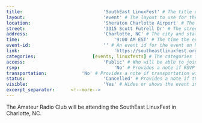 ```yaml
---
title:								'SouthEast LinuxFest' # The title of the event.
layout:								'event' # The layout to use for the event.
location:							'Sheraton Charlotte Airport' # The location or physical building of the event.
street:								'3315 Scott Futrell Dr' # The street address of the event.
address:							'Charlotte, NC' # The city and state of the event.
time:									'9:00 AM EST' # The time the event will start. Not the departure time.
event-id:							'' # An event id for the event on NinerEngage. If one is not provided the event will attempt to use the link instead.
link:									'https://southeastlinuxfest.org/' # An external link to the event if it is not being hosted on NinerEngage.
categories:						[events, linuxfests] # The categories for the event. Meetings should always be 'events meetings'.
access:								'Public' # Who will be able to join us for the event. Should be a value of 'Club', 'School', or 'Public'.
rsvp:									'No' # Provides a note if RSVP via email is required.
transportation:				'No' # Provides a note if transportation will be provided.
status:								'Cancelled' # Provides a note if the event has been cancelled or is planned. Should be a value of 'Attending', 'Planned', or 'Cancelled'.
visible:							'Yes' # Hides or shows the event in feeds.
excerpt_separator:		<!--more-->
---
```



The Amateur Radio Club will be attending the SouthEast LinuxFest in Charlotte, NC.
